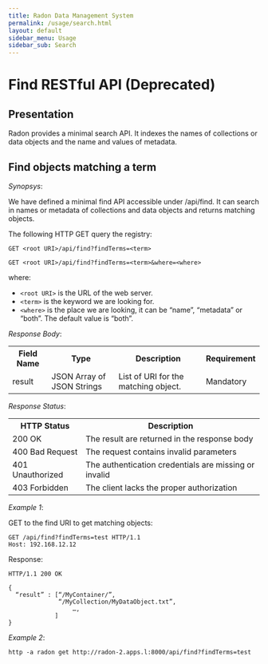 ```yaml
---
title: Radon Data Management System
permalink: /usage/search.html
layout: default
sidebar_menu: Usage
sidebar_sub: Search
---
```


# Find RESTful API (Deprecated)

## Presentation

Radon provides a minimal search API. It indexes the names of collections or
data objects and the name and values of metadata.

## Find objects matching a term

_Synopsys_:

  We have defined a minimal find API accessible under /api/find. It can search
  in names or metadata of collections and data objects and returns matching
  objects.

  The following HTTP GET query the registry:

  ```GET <root URI>/api/find?findTerms=<term>```

  ```GET <root URI>/api/find?findTerms=<term>&where=<where>```

  where:
  * `<root URI>` is the URL of the web server.
  * `<term>` is the keyword we are looking for.
  * `<where>` is the place we are looking, it can be “name”,
  “metadata” or “both”. The default value is “both”.


_Response Body_:

<table class="table_api">
  <tr> <th>Field Name</th> <th>Type</th>                       <th>Description</th>                          <th>Requirement</th> </tr>
  <tr> <td>result</td>     <td>JSON Array of JSON Strings</td> <td>List of URI for the matching object.</td> <td>Mandatory</td>   </tr>
</table>

_Response Status_:

<table class="table_api">
  <tr> <th>HTTP Status</th>      <th>Description</th>                                           </tr>
  <tr> <td>200 OK</td>           <td>The result are returned in the response body</td>          </tr>
  <tr> <td>400 Bad Request</td>  <td>The request contains invalid parameters</td>               </tr>
  <tr> <td>401 Unauthorized</td> <td>The authentication credentials are missing or invalid</td> </tr>
  <tr> <td>403 Forbidden</td>    <td>The client lacks the proper authorization</td>             </tr>
</table>

_Example 1_:

  GET to the find URI to get matching objects:

```
GET /api/find?findTerms=test HTTP/1.1
Host: 192.168.12.12
```

  Response:

```
HTTP/1.1 200 OK

{
  “result” : [“/MyContainer/”,
              “/MyCollection/MyDataObject.txt”,
                  …,
             ]
}
```

_Example 2_:

```
http -a radon get http://radon-2.apps.l:8000/api/find?findTerms=test
```
